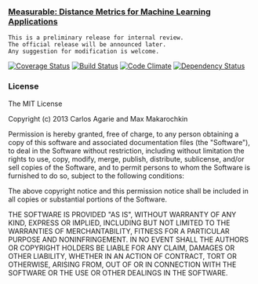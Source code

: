 ### [Measurable: Distance Metrics for Machine Learning Applications](https://github.com/ajaila/measurable)

    This is a preliminary release for internal review.
    The official release will be announced later.
    Any suggestion for modification is welcome.

[![Coverage Status](https://coveralls.io/repos/ajaila/measurable/badge.png)](https://coveralls.io/r/ajaila/measurable) [![Build Status](https://travis-ci.org/ajaila/measurable.png?branch=master)](https://travis-ci.org/ajaila/measurable) [![Code Climate](https://codeclimate.com/github/ajaila/measurable.png)](https://codeclimate.com/github/ajaila/measurable) [![Dependency Status](https://gemnasium.com/ajaila/measurable.png)](https://gemnasium.com/ajaila/measurable)

### License

The MIT License

Copyright (c) 2013 Carlos Agarie and Max Makarochkin

Permission is hereby granted, free of charge, to any person obtaining a copy of this software and associated documentation files (the "Software"), to deal in the Software without restriction, including without limitation the rights to use, copy, modify, merge, publish, distribute, sublicense, and/or sell copies of the Software, and to permit persons to whom the Software is furnished to do so, subject to the following conditions:

The above copyright notice and this permission notice shall be included in all copies or substantial portions of the Software.

THE SOFTWARE IS PROVIDED "AS IS", WITHOUT WARRANTY OF ANY KIND, EXPRESS OR IMPLIED, INCLUDING BUT NOT LIMITED TO THE WARRANTIES OF MERCHANTABILITY, FITNESS FOR A PARTICULAR PURPOSE AND NONINFRINGEMENT. IN NO EVENT SHALL THE AUTHORS OR COPYRIGHT HOLDERS BE LIABLE FOR ANY CLAIM, DAMAGES OR OTHER LIABILITY, WHETHER IN AN ACTION OF CONTRACT, TORT OR OTHERWISE, ARISING FROM, OUT OF OR IN CONNECTION WITH THE SOFTWARE OR THE USE OR OTHER DEALINGS IN THE SOFTWARE.
